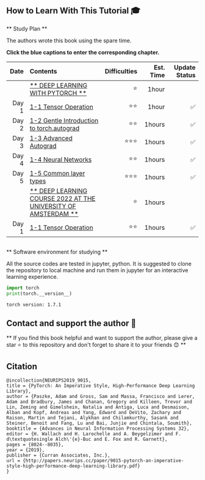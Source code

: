 
## How to Learn With This Tutorial 🎓

** Study Plan **

The authors wrote this book using the spare time.

**Click the blue captions to enter the corresponding chapter.**


|Date |Contents                                                       | Difficulties   | Est. Time | Update Status|
|----:|:--------------------------------------------------------------|-----------:|----------:|-----:|
|&nbsp;|[** DEEP LEARNING WITH PYTORCH **](pytorch_beginner)    | ⭐️ |   1hour   |  &nbsp;  |
|Day 1 |  [1-1 Tensor Operation](pytorch_beginner/tensor_operation.py)    | ⭐️⭐️ |   1hour    |✅    |
|Day 2 |  [1-2 Gentle Introduction to torch.autograd](pytorch_beginner/autograd.py)    | ⭐️⭐️️  |   1hours    |✅    |
|Day 3 |  [1-3 Advanced Autograd](pytorch_beginner/advanced_autograd.py)    | ⭐️⭐️⭐️️ |   1hours    |✅    |
|Day 4 |  [1-4 Neural Networks](pytorch_beginner/neural_networks.py)   | ⭐⭐️ |   1hours    |✅    |
|Day 5 |  [1-5 Common layer types](pytorch_beginner/common_layer_types.py)   | ⭐️️⭐️⭐️  |   1hours    |✅    |
|&nbsp;|[** DEEP LEARNING COURSE 2022 AT THE UNIVERSITY OF AMSTERDAM **](uvadl_course)    | ️⭐️️ |   1hours   |    |
|Day 1 |  [1-1 Tensor Operation](uvadl_course/tensor_operation.py)    | ⭐️⭐️ |   1hours    |✅    |


```python

```

** Software environment for studying **


All the source codes are tested in jupyter, python. It is suggested to clone the repository to local machine and run them in jupyter for an interactive learning experience.


```python
import torch
print(torch.__version__)

```

```
torch version: 1.7.1
```

## Contact and support the author 🎈


** If you find this book helpful and want to support the author, please give a star ⭐️ to this repository and don't forget to share it to your friends 😊 **



## Citation

~~~
@incollection{NEURIPS2019_9015,
title = {PyTorch: An Imperative Style, High-Performance Deep Learning Library},
author = {Paszke, Adam and Gross, Sam and Massa, Francisco and Lerer, Adam and Bradbury, James and Chanan, Gregory and Killeen, Trevor and Lin, Zeming and Gimelshein, Natalia and Antiga, Luca and Desmaison, Alban and Kopf, Andreas and Yang, Edward and DeVito, Zachary and Raison, Martin and Tejani, Alykhan and Chilamkurthy, Sasank and Steiner, Benoit and Fang, Lu and Bai, Junjie and Chintala, Soumith},
booktitle = {Advances in Neural Information Processing Systems 32},
editor = {H. Wallach and H. Larochelle and A. Beygelzimer and F. d\textquotesingle Alch\'{e}-Buc and E. Fox and R. Garnett},
pages = {8024--8035},
year = {2019},
publisher = {Curran Associates, Inc.},
url = {http://papers.neurips.cc/paper/9015-pytorch-an-imperative-style-high-performance-deep-learning-library.pdf}
}
~~~